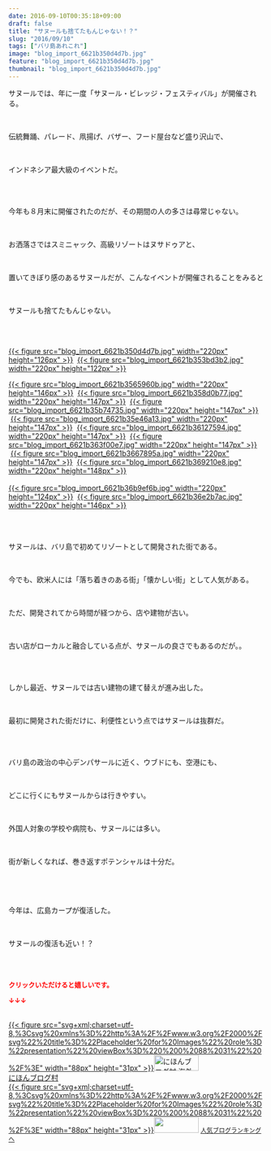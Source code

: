 ```yaml
---
date: 2016-09-10T00:35:18+09:00
draft: false
title: "サヌールも捨てたもんじゃない！？"
slug: "2016/09/10"
tags: ["バリ島あれこれ"]
image: "blog_import_6621b350d4d7b.jpg"
feature: "blog_import_6621b350d4d7b.jpg"
thumbnail: "blog_import_6621b350d4d7b.jpg"
---
```

<p>サヌールでは、年に一度「サヌール・ビレッジ・フェスティバル」が開催される。</p><br/><p>伝統舞踊、パレード、凧揚げ、バザー、フード屋台など盛り沢山で、</p><br/><p>インドネシア最大級のイベントだ。</p><br/><br/><p>今年も８月末に開催されたのだが、その期間の人の多さは尋常じゃない。</p><br/><p>お洒落さではスミニャック、高級リゾートはヌサドゥアと、</p><br/><p>置いてきぼり感のあるサヌールだが、こんなイベントが開催されることをみると</p><br/><p>サヌールも捨てたもんじゃない。</p><br/><p><br/><a href="blog_import_6621b352257d0.jpg">{{< figure src="blog_import_6621b350d4d7b.jpg" width="220px" height="126px" >}}</a>  <a href="blog_import_6621b3550bdeb.jpg">{{< figure src="blog_import_6621b353bd3b2.jpg" width="220px" height="122px" >}}</a> <br/></p><p><a href="blog_import_6621b357948c2.jpg">{{< figure src="blog_import_6621b3565960b.jpg" width="220px" height="146px" >}}</a>  <a href="blog_import_6621b35a154df.jpg">{{< figure src="blog_import_6621b358d0b77.jpg" width="220px" height="147px" >}}</a>  <a href="blog_import_6621b35cacab8.jpg">{{< figure src="blog_import_6621b35b74735.jpg" width="220px" height="147px" >}}</a>  <a href="blog_import_6621b35fa0341.jpg">{{< figure src="blog_import_6621b35e46a13.jpg" width="220px" height="147px" >}}</a>  <a href="blog_import_6621b3627db45.jpg">{{< figure src="blog_import_6621b36127594.jpg" width="220px" height="147px" >}}</a>  <a href="blog_import_6621b3653280b.jpg">{{< figure src="blog_import_6621b363f00e7.jpg" width="220px" height="147px" >}}</a>  <a href="blog_import_6621b367b19f8.jpg">{{< figure src="blog_import_6621b3667895a.jpg" width="220px" height="147px" >}}</a>  <a href="blog_import_6621b36a59f95.jpg">{{< figure src="blog_import_6621b369210e8.jpg" width="220px" height="148px" >}}</a>  <br/><br/><a href="blog_import_6621b36cdc17b.jpg">{{< figure src="blog_import_6621b36b9ef6b.jpg" width="220px" height="124px" >}}</a>  <a href="blog_import_6621b36f8c5b5.jpg">{{< figure src="blog_import_6621b36e2b7ac.jpg" width="220px" height="146px" >}}</a> <br/></p><br/><br/><p>サヌールは、バリ島で初めてリゾートとして開発された街である。</p><br/><p>今でも、欧米人には「落ち着きのある街」「懐かしい街」として人気がある。</p><br/><p>ただ、開発されてから時間が経つから、店や建物が古い。</p><br/><p>古い店がローカルと融合している点が、サヌールの良さでもあるのだが。。</p><br/><p><br/>しかし最近、サヌールでは古い建物の建て替えが進み出した。</p><br/><p>最初に開発された街だけに、利便性という点ではサヌールは抜群だ。</p><br/><p><br/>バリ島の政治の中心デンパサールに近く、ウブドにも、空港にも、</p><br/><p>どこに行くにもサヌールからは行きやすい。</p><br/><p>外国人対象の学校や病院も、サヌールには多い。</p><br/><p>街が新しくなれば、巻き返すポテンシャルは十分だ。</p><p><br/></p><br/><p>今年は、広島カープが復活した。</p><br/><p>サヌールの復活も近い！？</p><br/><br/><p><font color="#ff0000" size="2"><strong>クリックいただけると嬉しいです。<br/></strong></font></p><p><font color="#ff0000" size="2"><strong>↓↓↓</strong></font></p><p><br/><a href="ranking.html?p_cid=01260127" target="_blank">{{< figure src="svg+xml;charset=utf-8,%3Csvg%20xmlns%3D%22http%3A%2F%2Fwww.w3.org%2F2000%2Fsvg%22%20title%3D%22Placeholder%20for%20Images%22%20role%3D%22presentation%22%20viewBox%3D%220%200%2088%2031%22%20%2F%3E" width="88px" height="31px" >}}<noscript><img border="0" alt="にほんブログ村 海外生活ブログ バリ島情報へ" src="https://img-proxy.blog-video.jp/images?url=http%3A%2F%2Foverseas.blogmura.com%2Fbali%2Fimg%2Fbali88_31.gif" width="88" height="31"></noscript></a><br/><a href="ranking.html?p_cid=01260127" target="_blank">にほんブログ村</a> <br/><a title="人気ブログランキングへ" href="link.php?1804582">{{< figure src="svg+xml;charset=utf-8,%3Csvg%20xmlns%3D%22http%3A%2F%2Fwww.w3.org%2F2000%2Fsvg%22%20title%3D%22Placeholder%20for%20Images%22%20role%3D%22presentation%22%20viewBox%3D%220%200%2088%2031%22%20%2F%3E" width="88px" height="31px" >}}<noscript><img border="0" src="https://blog.with2.net/img/banner/banner_22.gif" width="88" height="31"></noscript></a> <a style="FONT-SIZE: 12px" href="link.php?1804582">人気ブログランキングへ</a> </p>

